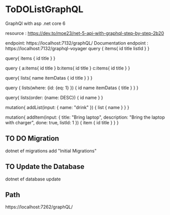 # ToDOListGraphQL
GraphQl with asp .net core 6 

resource : https://dev.to/moe23/net-5-api-with-graphql-step-by-step-2b20 

endpoint: https://localhost:7132/graphQL/
Documentation endpoint : https://localhost:7132/graphql-voyager 
query {
  items{
    id
    title
    listId
  }
}

query{
  items
  {
    id
    title
  }
}

query {
  a:items{
    id
    title
  }
  b:items{
    id
    title
  }
   c:items{
    id
    title
  }
}

query{
  lists{
    name
     itemDatas {
      id
      title
    }
  }
}


query {
  lists(where: {id: {eq: 1} })
  {
    id
    name
    itemDatas {
      title
    }
  }
}

query{
  lists(order: {name: DESC})
  {
    id
    name
  }
}

mutation{
  addList(input: {
    name: "drink"
  })
  {
    list
    {
      name
    }
  }
}



mutation{
  addItem(input: {
    title: "Bring laptop",
    description: "Bring the laptop with charger",
    done: true,
    listId: 1
  })
  {
    item
    {
      id
      title
    }
  }
}

## TO DO Migration

dotnet ef migrations add "Initial Migrations"

## TO Update the Database

dotnet ef database update

## Path

https://localhost:7262/graphQL/ 